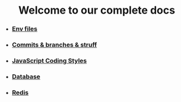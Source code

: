 <div align="center">

# Welcome to our complete docs

</div>

- ### [Env files](https://github.com/Job-Guetter/api/tree/master/.docs/ENV.md)

- ### [Commits & branches & struff](https://github.com/Job-Guetter/api/tree/master/.docs/COMMIT_BRANCHES_STUFF.md)

- ### [JavaScript Coding Styles](https://github.com/airbnb/javascript)

- ### [Database](https://github.com/Job-Guetter/api/tree/master/.docs/DATABASE.md)

- ### [Redis](https://github.com/Job-Guetter/api/tree/master/.docs/REDIS.md)

